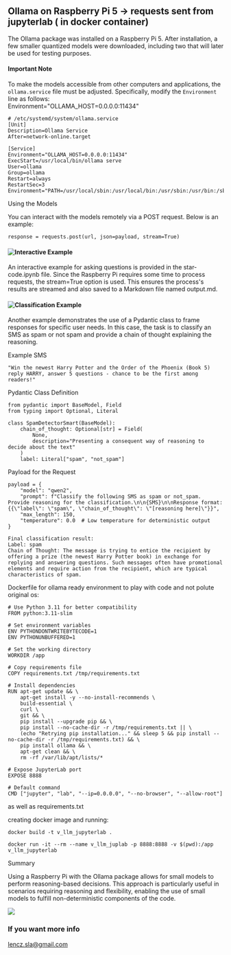 ﻿## Ollama on Raspberry Pi 5 -> requests sent from jupyterlab ( in docker container)

The Ollama package was installed on a Raspberry Pi 5. After installation, a few smaller quantized models were downloaded, including two that will later be used for testing purposes.  

#### Important Note  

To make the models accessible from other computers and applications, the `ollama.service` file must be adjusted. Specifically, modify the `Environment` line as follows:  
Environment="OLLAMA_HOST=0.0.0.0:11434"

```
# /etc/systemd/system/ollama.service
[Unit]
Description=Ollama Service
After=network-online.target

[Service]
Environment="OLLAMA_HOST=0.0.0.0:11434"
ExecStart=/usr/local/bin/ollama serve
User=ollama
Group=ollama
Restart=always
RestartSec=3
Environment="PATH=/usr/local/sbin:/usr/local/bin:/usr/sbin:/usr/bin:/sbin:/bin"
```


Using the Models

You can interact with the models remotely via a POST request. Below is an example:
```
response = requests.post(url, json=payload, stream=True)
```
#### ![ Interactive Example](stable-code.ipynb)

An interactive example for asking questions is provided in the star-code.ipynb file. Since the Raspberry Pi requires some time to process requests, the stream=True option is used. This ensures the process's results are streamed and also saved to a Markdown file named output.md.


####  ![Classification Example ]( qwen.ipynb)

Another example demonstrates the use of a Pydantic class to frame responses for specific user needs. In this case, the task is to classify an SMS as spam or not spam and provide a chain of thought explaining the reasoning.

Example SMS
```
"Win the newest Harry Potter and the Order of the Phoenix (Book 5) reply HARRY, answer 5 questions - chance to be the first among readers!"
```

Pydantic Class Definition
```
from pydantic import BaseModel, Field
from typing import Optional, Literal

class SpamDetectorSmart(BaseModel):
    chain_of_thought: Optional[str] = Field(
        None, 
        description="Presenting a consequent way of reasoning to decide about the text"
    )
    label: Literal["spam", "not_spam"]
```
Payload for the Request
```
payload = {
    "model": "qwen2",
    "prompt": f"Classify the following SMS as spam or not_spam. Provide reasoning for the classification.\n\n{SMS}\n\nResponse format: {{\"label\": \"spam\", \"chain_of_thought\": \"[reasoning here]\"}}",
    "max_length": 150,
    "temperature": 0.0  # Low temperature for deterministic output
}

```

```
Final classification result:
Label: spam
Chain of Thought: The message is trying to entice the recipient by offering a prize (the newest Harry Potter book) in exchange for replying and answering questions. Such messages often have promotional elements and require action from the recipient, which are typical characteristics of spam.
```

Dockerfile for ollama ready environment to play with code and not polute original os:
```
# Use Python 3.11 for better compatibility
FROM python:3.11-slim

# Set environment variables
ENV PYTHONDONTWRITEBYTECODE=1
ENV PYTHONUNBUFFERED=1

# Set the working directory
WORKDIR /app

# Copy requirements file
COPY requirements.txt /tmp/requirements.txt

# Install dependencies
RUN apt-get update && \
    apt-get install -y --no-install-recommends \
    build-essential \
    curl \
    git && \
    pip install --upgrade pip && \
    pip install --no-cache-dir -r /tmp/requirements.txt || \
    (echo "Retrying pip installation..." && sleep 5 && pip install --no-cache-dir -r /tmp/requirements.txt) && \
    pip install ollama && \
    apt-get clean && \
    rm -rf /var/lib/apt/lists/*

# Expose JupyterLab port
EXPOSE 8888

# Default command
CMD ["jupyter", "lab", "--ip=0.0.0.0", "--no-browser", "--allow-root"]
```
as well as requirements.txt

creating docker image and running:

```
docker build -t v_llm_jupyterlab .

docker run -it --rm --name v_llm_juplab -p 8888:8888 -v $(pwd):/app v_llm_jupyterlab
```
Summary

Using a Raspberry Pi with the Ollama package allows for small models to perform reasoning-based decisions. This approach is particularly useful in scenarios requiring reasoning and flexibility, enabling the use of small models to fulfill non-deterministic components of the code.

![](q2.gif)


### If you want more info
lencz.sla@gmail.com
